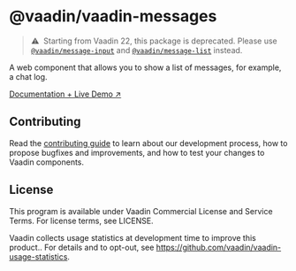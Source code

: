 # @vaadin/vaadin-messages

> ⚠️&nbsp; Starting from Vaadin 22, this package is deprecated.
> Please use [`@vaadin/message-input`](https://www.npmjs.com/package/@vaadin/message-input) and [`@vaadin/message-list`](https://www.npmjs.com/package/@vaadin/message-list) instead.

A web component that allows you to show a list of messages, for example, a chat log.

[Documentation + Live Demo ↗](https://vaadin.com/docs/latest/ds/components/message-list)

## Contributing

Read the [contributing guide](https://vaadin.com/docs/latest/guide/contributing/overview) to learn about our development process, how to propose bugfixes and improvements, and how to test your changes to Vaadin components.

## License

This program is available under Vaadin Commercial License and Service Terms. For license terms, see LICENSE.

Vaadin collects usage statistics at development time to improve this product..
For details and to opt-out, see https://github.com/vaadin/vaadin-usage-statistics.
